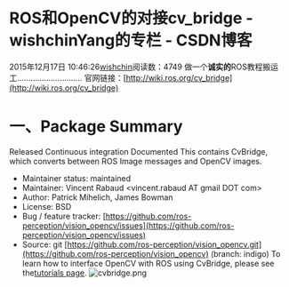 # ROS和OpenCV的对接cv_bridge - wishchinYang的专栏 - CSDN博客
2015年12月17日 10:46:26[wishchin](https://me.csdn.net/wishchin)阅读数：4749
做一个**诚实的**ROS教程搬运工.............................
官网链接：[http://wiki.ros.org/cv_bridge](http://wiki.ros.org/cv_bridge)
# 一、Package Summary
Released Continuous
 integration Documented
This contains CvBridge, which converts between ROS Image messages and OpenCV images.
- Maintainer status: maintained
- Maintainer: Vincent Rabaud <vincent.rabaud AT gmail DOT com>
- Author: Patrick Mihelich, James Bowman
- License: BSD
- Bug / feature tracker: [https://github.com/ros-perception/vision_opencv/issues](https://github.com/ros-perception/vision_opencv/issues)
- Source: git [https://github.com/ros-perception/vision_opencv.git](https://github.com/ros-perception/vision_opencv) (branch: indigo)
To learn how to interface OpenCV with ROS using CvBridge, please see the[tutorials page](http://wiki.ros.org/cv_bridge/Tutorials).
![cvbridge.png](http://wiki.ros.org/cv_bridge?action=AttachFile&do=get&target=cvbridge.png)
